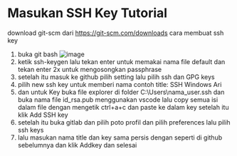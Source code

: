 # Masukan SSH Key Tutorial
download git-scm dari https://git-scm.com/downloads
cara membuat ssh key
1. buka git bash
![image](https://github.com/kerjabhakti/SisterAryo/assets/56922640/e04bc36f-38a9-49dd-b647-f0c949985dd2)
3. ketik ssh-keygen lalu tekan enter untuk memakai nama file default dan tekan enter 2x untuk mengosongkan passphrase
4. setelah itu masuk ke github pilih setting lalu pilih ssh dan GPG keys
5. pilih new ssh key untuk memberi nama contoh title: SSH Windows Ari 
6. dan untuk Key buka file explorer di folder C:\Users\nama_user\.ssh dan buka nama file id_rsa.pub menggunakan vscode 
   lalu copy semua isi dalam file dengan mengetik ctrl+a+c dan paste ke dalam key setelah itu klik Add SSH key
7. setelah itu buka gitlab dan pilih poto profil dan pilih preferences lalu pilih ssh keys
8. lalu masukan nama title dan key sama persis dengan seperti di github sebelumnya dan klik Addkey dan selesai
